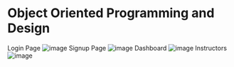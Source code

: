 # Object Oriented Programming and Design
Login Page
![image](https://user-images.githubusercontent.com/107185832/217268576-6f9343e5-9902-477c-a390-d44650ef7c4c.png)
Signup Page
![image](https://user-images.githubusercontent.com/107185832/217268751-275cb362-f67c-4002-9dce-4bdbf23d476c.png)
Dashboard
![image](https://user-images.githubusercontent.com/107185832/217268904-fba0ad0d-50db-4f47-926e-b13725801ec0.png)
Instructors
![image](https://user-images.githubusercontent.com/107185832/217269150-7e15d3c1-7dfe-4b31-8fab-973f430ecd34.png)

